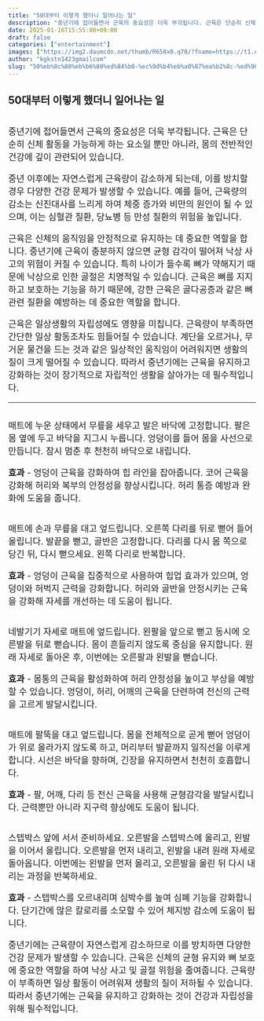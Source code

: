 ```yaml
---
title: "50대부터 이렇게 했더니 일어나는 일"
description: "중년기에 접어들면서 근육의 중요성은 더욱 부각됩니다. 근육은 단순히 신체 활동을 가능하게 하는 요소일 뿐만 아니라, 몸의 전반적인 건강에 깊이 관련되어 있습니다."
date: 2025-01-16T15:55:00+09:00
draft: false
categories: ["entertainment"]
images: ["https://img2.daumcdn.net/thumb/R658x0.q70/?fname=https://t1.daumcdn.net/news/202412/05/tenbody/20241205073049724nlkm.jpg", "https://t1.daumcdn.net/news/202412/05/tenbody/20241205073050099wfea.gif", "https://t1.daumcdn.net/news/202412/05/tenbody/20241205073050629vvsb.gif", "https://t1.daumcdn.net/news/202412/05/tenbody/20241205073051024tagw.gif", "https://t1.daumcdn.net/news/202412/05/tenbody/20241205073051357xwll.gif"]
author: "kgkstn1423gmailcom"
slug: "50%eb%8c%80%eb%b6%80%ed%84%b0-%ec%9d%b4%eb%a0%87%ea%b2%8c-%ed%96%88%eb%8d%94%eb%8b%88-%ec%9d%bc%ec%96%b4%eb%82%98%eb%8a%94-%ec%9d%bc"
---
```


<h2 >50대부터 이렇게 했더니 일어나는 일</h2> <figure ><img src="https://img2.daumcdn.net/thumb/R658x0.q70/?fname=https://t1.daumcdn.net/news/202412/05/tenbody/20241205073049724nlkm.jpg" alt=""/></figure> <p style="font-size:18px">중년기에 접어들면서 근육의 중요성은 더욱 부각됩니다. 근육은 단순히 신체 활동을 가능하게 하는 요소일 뿐만 아니라, 몸의 전반적인 건강에 깊이 관련되어 있습니다.</p> <p style="font-size:18px">중년 이후에는 자연스럽게 근육량이 감소하게 되는데, 이를 방치할 경우 다양한 건강 문제가 발생할 수 있습니다. 예를 들어, 근육량의 감소는 신진대사를 느리게 하여 체중 증가와 비만의 원인이 될 수 있으며, 이는 심혈관 질환, 당뇨병 등 만성 질환의 위험을 높입니다.</p> <p style="font-size:18px">근육은 신체의 움직임을 안정적으로 유지하는 데 중요한 역할을 합니다. 중년기에 근육이 충분하지 않으면 균형 감각이 떨어져 낙상 사고의 위험이 커질 수 있습니다. 특히 나이가 들수록 뼈가 약해지기 때문에 낙상으로 인한 골절은 치명적일 수 있습니다. 근육은 뼈를 지지하고 보호하는 기능을 하기 때문에, 강한 근육은 골다공증과 같은 뼈 관련 질환을 예방하는 데 중요한 역할을 합니다.</p> <p style="font-size:18px">근육은 일상생활의 자립성에도 영향을 미칩니다. 근육량이 부족하면 간단한 일상 활동조차도 힘들어질 수 있습니다. 계단을 오르거나, 무거운 물건을 드는 것과 같은 일상적인 움직임이 어려워지면 생활의 질이 크게 떨어질 수 있습니다. 따라서 중년기에는 근육을 유지하고 강화하는 것이 장기적으로 자립적인 생활을 살아가는 데 필수적입니다.</p> <hr /> <figure ><img src="https://t1.daumcdn.net/news/202412/05/tenbody/20241205073050099wfea.gif" alt=""/></figure> <p style="font-size:18px">매트에 누운 상태에서 무릎을 세우고 발은 바닥에 고정합니다. 팔은 몸 옆에 두고 바닥을 지그시 누릅니다. 엉덩이를 들어 몸을 사선으로 만듭니다. 잠시 멈춘 후 천천히 바닥으로 내립니다.</p> <p style="font-size:18px"><strong>효과</strong> - 엉덩이 근육을 강화하여 힙 라인을 잡아줍니다. 코어 근육을 강화해 허리와 복부의 안정성을 향상시킵니다. 허리 통증 예방과 완화에 도움을 줍니다.</p> <figure ><img src="https://t1.daumcdn.net/news/202412/05/tenbody/20241205073050629vvsb.gif" alt=""/></figure> <p style="font-size:18px">매트에 손과 무릎을 대고 엎드립니다. 오른쪽 다리를 뒤로 뻗어 들어 올립니다. 발끝을 뻗고, 골반은 고정합니다. 다리를 다시 몸 쪽으로 당긴 뒤, 다시 뻗으세요. 왼쪽 다리로 반복합니다.</p> <p style="font-size:18px"><strong>효과</strong> - 엉덩이 근육을 집중적으로 사용하여 힙업 효과가 있으며, 엉덩이와 허벅지 근력을 강화합니다. 허리와 골반을 안정시키는 근육을 강화해 자세를 개선하는 데 도움이 됩니다.</p> <figure ><img src="https://t1.daumcdn.net/news/202412/05/tenbody/20241205073051024tagw.gif" alt=""/></figure> <p style="font-size:18px">네발기기 자세로 매트에 엎드립니다. 왼팔을 앞으로 뻗고 동시에 오른발을 뒤로 뻗습니다. 몸이 흔들리지 않도록 중심을 유지합니다. 원래 자세로 돌아온 후, 이번에는 오른팔과 왼발을 뻗습니다.</p> <p style="font-size:18px"><strong>효과</strong> - 몸통의 근육을 활성화하여 허리 안정성을 높이고 부상을 예방할 수 있습니다. 엉덩이, 허리, 어깨의 근육을 단련하여 전신의 근력을 고르게 발달시킵니다.</p> <figure ><img src="https://t1.daumcdn.net/news/202412/05/tenbody/20241205073051357xwll.gif" alt=""/></figure> <p style="font-size:18px">매트에 팔뚝을 대고 엎드립니다. 몸을 전체적으로 곧게 뻗어 엉덩이가 위로 올라가지 않도록 하고, 머리부터 발끝까지 일직선을 이루게 합니다. 시선은 바닥을 향하며, 긴장을 유지하면서 천천히 호흡합니다.</p> <p style="font-size:18px"><strong>효과</strong> - 팔, 어깨, 다리 등 전신 근육을 사용해 균형감각을 발달시킵니다. 근력뿐만 아니라 지구력 향상에도 도움이 됩니다.</p> <figure ><img src="https://t1.daumcdn.net/news/202412/05/tenbody/20241205073051624gpuo.gif" alt=""/></figure> <p style="font-size:18px">스텝박스 앞에 서서 준비하세요. 오른발을 스텝박스에 올리고, 왼발을 이어서 올립니다. 오른발을 먼저 내리고, 왼발을 내려 원래 자세로 돌아옵니다. 이번에는 왼발을 먼저 올리고, 오른발을 올린 뒤 다시 내리는 과정을 반복하세요.</p> <p style="font-size:18px"><strong>효과</strong> - 스텝박스를 오르내리며 심박수를 높여 심폐 기능을 강화합니다. 단기간에 많은 칼로리를 소모할 수 있어 체지방 감소에 도움이 됩니다.</p> <p style="font-size:18px">중년기에는 근육량이 자연스럽게 감소하므로 이를 방치하면 다양한 건강 문제가 발생할 수 있습니다. 근육은 신체의 균형 유지와 뼈 보호에 중요한 역할을 하여 낙상 사고 및 골절 위험을 줄여줍니다. 근육량이 부족하면 일상 활동이 어려워져 생활의 질이 저하될 수 있습니다. 따라서 중년기에는 근육을 유지하고 강화하는 것이 건강과 자립성을 위해 필수적입니다.</p>